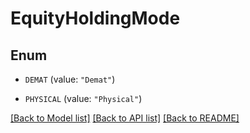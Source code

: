 # EquityHoldingMode

## Enum


* `DEMAT` (value: `"Demat"`)

* `PHYSICAL` (value: `"Physical"`)


[[Back to Model list]](../README.md#documentation-for-models) [[Back to API list]](../README.md#documentation-for-api-endpoints) [[Back to README]](../README.md)


